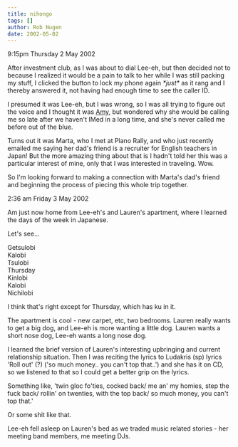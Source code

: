 ```yaml
---
title: nihongo
tags: []
author: Rob Nugen
date: 2002-05-02
---
```


<p class=date>9:15pm Thursday 2 May 2002</p>

<p>After investment club, as I was about to dial Lee-eh, but then
decided not to because I realized it would be a pain to talk to her
while I was still packing my stuff, I clicked the button to lock my
phone again <em>*just*</em> as it rang and I thereby answered it, not
having had enough time to see the caller ID.</p>

<p>I presumed it was Lee-eh, but I was wrong, so I was all trying to
figure out the voice and I thought it was <a
href='https://www.amymultimedia.com'>Amy</a>, but wondered why she
would be calling me so late after we haven't IMed in a long time, and
she's never called me before out of the blue.</p>

<p>Turns out it was Marta, who I met at Plano Rally, and who just
recently emailed me saying her dad's friend is a recruiter for English
teachers in Japan!  But the more amazing thing about that is I hadn't
told her this was a particular interest of mine, only that I was
interested in traveling.  Wow.</p>

<p>So I'm looking forward to making a connection with Marta's dad's
friend and beginning the process of piecing this whole trip
together.</p>

<p class=date>2:36 am Friday 3 May 2002</p>

<p>Am just now home from Lee-eh's and Lauren's apartment, where I learned
the days of the week in Japanese.</p>

<p>Let's see...</p>

<p>Getsulobi
<br>Kalobi
<br>Tsulobi
<br>Thursday
<br>Kinlobi
<br>Kalobi
<br>Nichilobi</p>

<p>I think that's right except for Thursday, which has ku in it.</p>

<p>The apartment is cool - new carpet, etc, two bedrooms.  Lauren really
wants to get a big dog, and Lee-eh is more wanting a little dog.  Lauren
wants a short nose dog, Lee-eh wants a long nose dog.</p>

<p>I learned the brief version of Lauren's interesting upbringing and
current relationship situation.  Then I was reciting the lyrics to Ludakris
(sp) lyrics 'Roll out' (?) ('so much money.. you can't top that..') and she
has it on CD, so we listened to that so I could get a better grip on the
lyrics.</p>

<p>Something like, 'twin gloc fo'ties, cocked back/ me an' my homies, step
the fuck back/ rollin' on twenties, with the top back/ so much money, you
can't top that.'</p>

<p>Or some shit like that.</p>

<p>Lee-eh fell asleep on Lauren's bed as we traded music related stories -
her meeting band members, me meeting DJs.</p>
